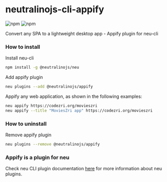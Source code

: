 # neutralinojs-cli-appify
![npm](https://img.shields.io/npm/v/@neutralinojs/appify)
![npm](https://img.shields.io/npm/dt/@neutralinojs/appify)

Convert any SPA to a lightweight desktop app - Appify plugin for neu-cli


### How to install

Install neu-cli

```bash
npm install -g @neutralinojs/neu
```

Add appify plugin

```bash
neu plugins --add @neutralinojs/appify
```

Appify any web application, as shown in the following examples:

```bash
neu appify https://codezri.org/movieszri
neu appify --title "MoviesZri app" https://codezri.org/movieszri
```

### How to uninstall

Remove appify plugin

```bash
neu plugins --remove @neutralinojs/appify
```

### Appify is a plugin for neu

Check neu CLI plugin documentation [here](https://neutralino.js.org/docs/cli/neu-cli/#plugins) for more information about neu plugins.
